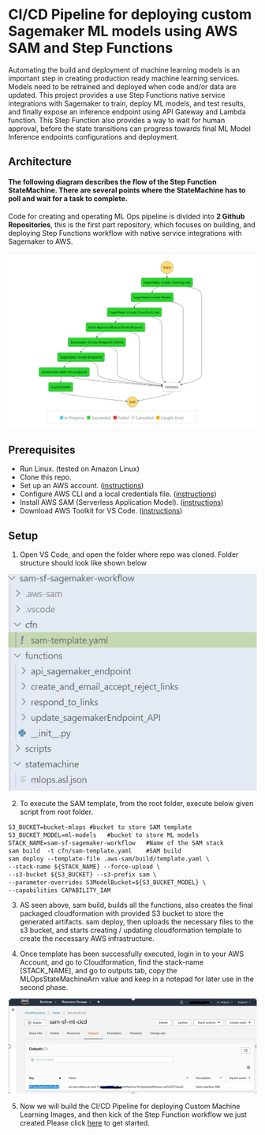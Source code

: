 # CI/CD Pipeline for deploying custom Sagemaker ML models using AWS SAM and Step Functions
Automating the build and deployment of machine learning models is an important step in creating production ready machine learning services. Models need to be retrained and deployed when code and/or data are updated. This project provides a use Step Functions native service integrations with Sagemaker to train, deploy ML models, and test results, and finally expose an inference endpoint using API Gateway and Lambda function. This Step Function also provides a way to wait for human approval, before the state transitions can progress towards final ML Model Inference endpoints configurations and deployment.

## Architecture

#### The following diagram describes the flow of the Step Function StateMachine. There are several points where the StateMachine has to poll and wait for a task to complete.
Code for creating and operating ML Ops pipeline is divided into <b>2 Github Repositories</b>, this is the first part repository, which focuses on building, and deploying Step Functions workflow with native service integrations with Sagemaker to AWS.

![ScreenShot](assets/sf-workflow.PNG)


## Prerequisites

- Run Linux. (tested on Amazon Linux)
- Clone this repo.
- Set up an AWS account. ([instructions](https://AWS.amazon.com/free/?sc_channel=PS&sc_campaign=acquisition_US&sc_publisher=google&sc_medium=cloud_computing_b&sc_content=AWS_account_bmm_control_q32016&sc_detail=%2BAWS%20%2Baccount&sc_category=cloud_computing&sc_segment=102882724242&sc_matchtype=b&sc_country=US&s_kwcid=AL!4422!3!102882724242!b!!g!!%2BAWS%20%2Baccount&ef_id=WS3s1AAAAJur-Oj2:20170825145941:s))
- Configure AWS CLI and a local credentials file. ([instructions](http://docs.AWS.amazon.com/cli/latest/userguide/cli-chap-welcome.html))
- Install AWS SAM (Serverless Application Model). ([instructions](https://docs.aws.amazon.com/serverless-application-model/latest/developerguide/serverless-sam-cli-install.html))
- Download AWS Toolkit for VS Code. ([instructions](https://aws.amazon.com/visualstudiocode/))



## Setup
1. Open VS Code, and open the folder where repo was cloned. Folder structure should look like shown below

![ScreenShot](assets/folder_structure.PNG)

2. To execute the SAM template, from the root folder, execute below given script from root folder.
```
S3_BUCKET=bucket-mlops #bucket to store SAM template
S3_BUCKET_MODEL=ml-models   #bucket to store ML models
STACK_NAME=sam-sf-sagemaker-workflow   #Name of the SAM stack
sam build  -t cfn/sam-template.yaml    #SAM build 
sam deploy --template-file .aws-sam/build/template.yaml \
--stack-name ${STACK_NAME} --force-upload \
--s3-bucket ${S3_BUCKET} --s3-prefix sam \
--parameter-overrides S3ModelBucket=${S3_BUCKET_MODEL} \
--capabilities CAPABILITY_IAM
```

3. AS seen above, sam build, builds all the functions, also creates the final packaged cloudformation with provided S3 bucket to store the generated artifacts. sam deploy, then uploads the necessary files to the s3 bucket, and starts creating / updating cloudformation template to create the necessary AWS infrastructure.

4. Once template has been successfully executed, login in to your AWS Account, and go to Cloudformation, find the stack-name [STACK_NAME], and go to outputs tab, copy the MLOpsStateMachineArn value and keep in a notepad for later use in the second phase.

![ScreenShot](assets/output.png)

5. Now we will build the CI/CD Pipeline for deploying Custom Machine Learning Images, and then kick of the Step Function workflow we just created.Please click [here](https://github.com/aws-samples/codepipeline-ecr-build-sf-execution) to get started.
